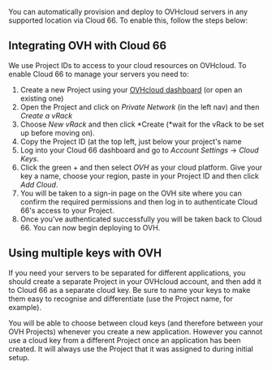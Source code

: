 You can automatically provision and deploy to OVHcloud servers in any supported location via Cloud 66. To enable this, follow the steps below:

## Integrating OVH with Cloud 66

We use Project IDs to access to your cloud resources on OVHcloud. To enable Cloud 66 to manage your servers you need to:

1. Create a new Project using your [OVHcloud dashboard](https://ovh.com/manager/) (or open an existing one)
2. Open the Project and click on *Private Network* (in the left nav) and then *Create a vRack* 
3. Choose *New vRack* and then click *Create (*wait for the vRack to be set up before moving on).
4. Copy the Project ID (at the top left, just below your project's name
5. Log into your Cloud 66 dashboard and go to *Account Settings* → *Cloud Keys*.
6. Click the green + and then select *OVH* as your cloud platform. Give your key a name, choose your region, paste in your Project ID and then click *Add Cloud*.
7. You will be taken to a sign-in page on the OVH site where you can confirm the required permissions and then log in to authenticate Cloud 66's access to your Project.
8. Once you've authenticated successfully you will be taken back to Cloud 66. You can now begin deploying to OVH.

## Using multiple keys with OVH

If you need your servers to be separated for different applications, you should create a separate Project in your OVHcloud account, and then add it to Cloud 66 as a separate cloud key. Be sure to name your keys to make them easy to recognise and differentiate (use the Project name, for example). 

You will be able to choose between cloud keys (and therefore between your OVH Projects) whenever you create a new application. However you cannot use a cloud key from a different Project once an application has been created. It will always use the Project that it was assigned to during initial setup.